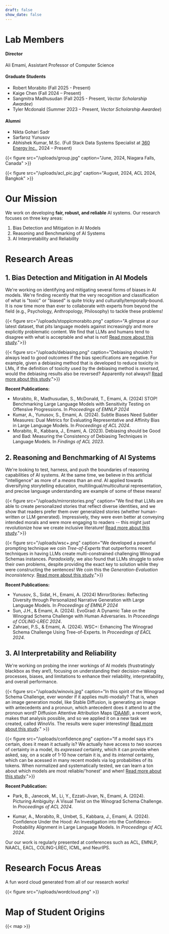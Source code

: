 ```yaml
---
draft: false
show_date: false
---
```


# Lab Members 

#### Director 
Ali Emami, Assistant Professor of Computer Science

#### Graduate Students 
- Robert Morabito (Fall 2025 - Present)
- Kaige Chen (Fall 2024 – Present)
- Sangmitra Madhusudan (Fall 2025 - Present, *Vector Scholarship Awardee*)
- Tyler Mcdonald (Summer 2023 – Present, *Vector Scholarship Awardee*)

#### Alumni
- Nikta Gohari Sadr
- Sarfaroz Yunusov
- Abhishek Kumar, M.Sc. (Full Stack Data Systems Specialist at [360 Energy Inc.](https://www.360energy.net), 2024 – Present)

{{< figure src="/uploads/group.jpg" caption="June, 2024, Niagara Falls, Canada" >}}

{{< figure src="/uploads/acl_pic.jpg" caption="August, 2024, ACL 2024, Bangkok" >}}

# Our Mission

We work on developing **fair, robust, and reliable** AI systems. Our research focuses on three key areas:

1. Bias Detection and Mitigation in AI Models
2. Reasoning and Benchmarking of AI Systems
3. AI Interpretability and Reliability

# Research Areas

## 1. Bias Detection and Mitigation in AI Models

We're working on identifying and mitigating several forms of biases in AI models. We're finding recently that the very recognition and classification of what is "toxic" or "biased" is quite tricky and culturally/temporally-bound. It is now time more than ever to collaborate with experts from beyond the field (e.g., Psychology, Anthropology, Philosophy) to tackle these problems!

{{< figure src="/uploads/stoppicmorabito.png" caption="A glimpse at our latest dataset, that pits language models against increasingly and more explicitly problematic content. We find that LLMs and humans tend to disagree with what is acceptable and what is not! [Read more about this study](/publication/morabito2024stopbenchmarkinglargelanguage/).">}}

{{< figure src="/uploads/debiasing.png" caption="Debiasing shouldn't always lead to *good* outcomes if the bias specifications are negative. For example, given a debiasing method that is developed to reduce toxicity in LMs, if the definition of toxicity used by the debiasing method is *reversed*, would the debiasing results also be reversed? Apparently not always!! [Read more about this study](/publication/morabito-2023-debiasing/).">}}


**Recent Publications:**
- Morabito, R., Madhusudan, S., McDonald, T., Emami, A. (2024) STOP! Benchmarking Large Language Models with Sensitivity Testing on Offensive Progressions. In *Proceedings of EMNLP 2024* 
- Kumar, A., Yunusov, S., Emami, A. (2024). Subtle Biases Need Subtler Measures: Dual Metrics for Evaluating Representative and Affinity Bias in Large Language Models. In *Proceedings of ACL 2024*.
- Morabito, R., Kabbara, J., Emami, A. (2023). Debiasing should be Good and Bad: Measuring the Consistency of Debiasing Techniques in Language Models. In *Findings of ACL 2023*.

## 2. Reasoning and Benchmarking of AI Systems

We're looking to test, harness, and push the boundaries of reasoning capabilities of AI systems. At the same time, we believe in this artificial "intelligence" as more of a *means* than an *end*. AI applied towards diversifying storytelling education, multilingual/multicultural representation, and precise language understanding are example of some of these means!

{{< figure src="/uploads/mirrorstories.png" caption="We find that LLMs are able to create personalized stories that reflect diverse identities, and we show that readers prefer them over generalized stories (whether human-written or LLM generated). Impressively, they were even better at conveying intended morals and were more engaging to readers -- this might just revolutionize how we create inclusive literature! [Read more about this study](/publication/yunusov2024mirrorstoriesreflectingdiversitypersonalized).">}}

{{< figure src="/uploads/wsc+.png" caption="We developed a powerful prompting technique we coin *Tree-of-Experts* that outperforms recent techniques in having LLMs create multi-constrained challenging Winograd Schemas instances. *Paradoxially*, we also found that LLMs struggle to solve their own problems, despite providing the exact key to solution while they were constructing the sentences! We coin this the *Generation-Evaluation Inconsistency*.  [Read more about this study](/publication/zahraei-2024-wsc/).">}}

**Recent Publications:**
- Yunusov, S., Sidat, H., Emami, A. (2024) MirrorStories: Reflecting Diversity through Personalized Narrative Generation with Large Language Models. In *Proceedings of EMNLP 2024* 
- Sun, J.H., & Emami, A. (2024). EvoGrad: A Dynamic Take on the Winograd Schema Challenge with Human Adversaries. In *Proceedings of COLING-LREC 2024*.
- Zahraei, P.S., & Emami, A. (2024). WSC+: Enhancing The Winograd Schema Challenge Using Tree-of-Experts. In *Proceedings of EACL 2024*.

## 3. AI Interpretability and Reliability

We're working on probing the inner workings of AI models (frustratingly blackbox as they are!), focusing on understanding their decision-making processes, biases, and limitations to enhance their reliability, interpretability, and overall performance.

{{< figure src="/uploads/winovis.jpg" caption="In this spirit of the Winograd Schema Challenge, ever wonder if it applies multi-modally? That is, when an image generation model, like Stable Diffusion, is generating an image with antecedents and a pronoun, which antecedent does it attend to at the pronoun word? Diffusion Attentive Attribution Maps ([DAAM](https://github.com/castorini/daam)), a recent work, makes that analysis possible, and so we applied it on a new task we created, called *WinoVis*. The results were super interesting! [Read more about this study](/publication/park-2024-winovis/)." >}}

{{< figure src="/uploads/confidence.png" caption="If a model says it's certain, does it mean it actually is? We actually have access to *two* sources of certainty in a model, its *expressed* certainty, which it can provide when asked, say, on a scale of 1-10 how certain it is, and its *internal* certainty, which can be acessed in many recent models via log probabiities of its tokens. When normalized and systematically tested, we can learn a ton about which models are most reliable/'honest' and when! [Read more about this study](/publication/kumar-2024-confidence/).">}}


**Recent Publication:**

- Park, B., Janecek, M., Li, Y., Ezzati-Jivan, N., Emami, A. (2024). Picturing Ambiguity: A Visual Twist on the Winograd Schema Challenge. In *Proceedings of ACL 2024*.

- Kumar, A., Morabito, R., Umbet, S., Kabbara, J., Emami, A. (2024). Confidence Under the Hood: An Investigation into the Confidence-Probability Alignment in Large Language Models. In *Proceedings of ACL 2024*.

Our our work is regularly presented at conferences such as ACL, EMNLP, NAACL, EACL,  COLING-LREC, ICML, and NeurIPS.

# Research Focus Areas

A fun word cloud generated from all of our research works!

{{< figure src="/uploads/wordcloud.png" >}}

# Map of Student Origins

{{< map >}}

